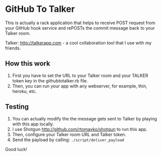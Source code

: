 GitHub To Talker
================

This is actually a rack application that helps to receive 
POST request from your GitHub hook service and rePOSTs 
the commit message back to your Talker room.

Talker: http://talkerapp.com - a cool collaboration tool
that I use with my friends.

How this work
-------------

1. First you have to set the URL to your Talker room and 
   your TALKER token key in the githubtotalker.rb file.
2. Then, you can run your app with any webserver, for
   example, thin, heroku, etc.

Testing
-------

1. You can actually modify the the message gets sent to
   Talker by playing with this app locally.
2. I use Shotgun http://github.com/rtomayko/shotgun to
   run this app.
3. Then, configure your Talker room URL and Talker
   token.
4. Send the payload by calling:
   `./script/deliver_payload`

Good luck!
